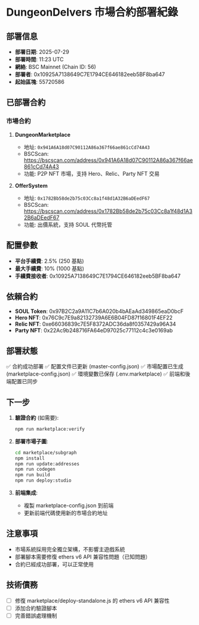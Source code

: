 # DungeonDelvers 市場合約部署紀錄

## 部署信息

- **部署日期**: 2025-07-29
- **部署時間**: 11:23 UTC
- **網絡**: BSC Mainnet (Chain ID: 56)
- **部署者**: 0x10925A7138649C7E1794CE646182eeb5BF8ba647
- **起始區塊**: 55720586

## 已部署合約

### 市場合約

1. **DungeonMarketplace**
   - 地址: `0x941A6A18d07C90112A86a367f66ae861cCd74A43`
   - BSCScan: https://bscscan.com/address/0x941A6A18d07C90112A86a367f66ae861cCd74A43
   - 功能: P2P NFT 市場，支持 Hero、Relic、Party NFT 交易

2. **OfferSystem**
   - 地址: `0x1782Bb58de2b75c03Cc8a1f48d1A32B6aDEedF67`
   - BSCScan: https://bscscan.com/address/0x1782Bb58de2b75c03Cc8a1f48d1A32B6aDEedF67
   - 功能: 出價系統，支持 SOUL 代幣托管

## 配置參數

- **平台手續費**: 2.5% (250 基點)
- **最大手續費**: 10% (1000 基點)
- **手續費接收者**: 0x10925A7138649C7E1794CE646182eeb5BF8ba647

## 依賴合約

- **SOUL Token**: 0x97B2C2a9A11C7b6A020b4bAEaAd349865eaD0bcF
- **Hero NFT**: 0x76C9c7E9a82132739A6E6B04FD87f16801F4EF22
- **Relic NFT**: 0xe66036839c7E5F8372ADC36da8f0357429a96A34
- **Party NFT**: 0x22Ac9b248716FA64eD97025c77112c4c3e0169ab

## 部署狀態

✅ 合約成功部署
✅ 配置文件已更新 (master-config.json)
✅ 市場配置已生成 (marketplace-config.json)
✅ 環境變數已保存 (.env.marketplace)
✅ 前端和後端配置已同步

## 下一步

1. **驗證合約** (如需要):
   ```bash
   npm run marketplace:verify
   ```

2. **部署市場子圖**:
   ```bash
   cd marketplace/subgraph
   npm install
   npm run update:addresses
   npm run codegen
   npm run build
   npm run deploy:studio
   ```

3. **前端集成**:
   - 複製 marketplace-config.json 到前端
   - 更新前端代碼使用新的市場合約地址

## 注意事項

- 市場系統採用完全獨立架構，不影響主遊戲系統
- 部署腳本需要修復 ethers v6 API 兼容性問題（已知問題）
- 合約已經成功部署，可以正常使用

## 技術債務

- [ ] 修復 marketplace/deploy-standalone.js 的 ethers v6 API 兼容性
- [ ] 添加合約驗證腳本
- [ ] 完善錯誤處理機制